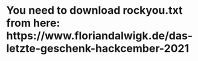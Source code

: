 <h1> You need to download rockyou.txt from here: https://www.floriandalwigk.de/das-letzte-geschenk-hackcember-2021 </h1>
